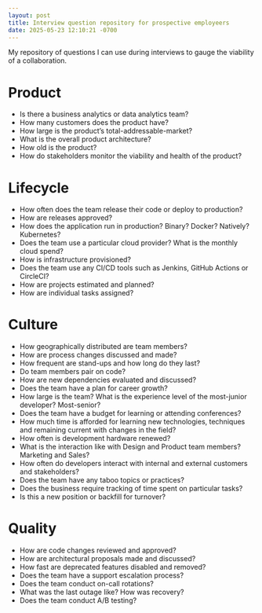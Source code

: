```yaml
---
layout: post
title: Interview question repository for prospective employeers
date: 2025-05-23 12:10:21 -0700
---
```


My repository of questions I can use during interviews to gauge the viability of a collaboration.

# Product

- Is there a business analytics or data analytics team?
- How many customers does the product have?
- How large is the product’s total-addressable-market?
- What is the overall product architecture?
- How old is the product?
- How do stakeholders monitor the viability and health of the product?

# Lifecycle

- How often does the team release their code or deploy to production?
- How are releases approved?
- How does the application run in production? Binary? Docker? Natively? Kubernetes?
- Does the team use a particular cloud provider? What is the monthly cloud spend?
- How is infrastructure provisioned?
- Does the team use any CI/CD tools such as Jenkins, GitHub Actions or CircleCI?
- How are projects estimated and planned?
- How are individual tasks assigned?

# Culture

- How geographically distributed are team members?
- How are process changes discussed and made?
- How frequent are stand-ups and how long do they last?
- Do team members pair on code?
- How are new dependencies evaluated and discussed?
- Does the team have a plan for career growth?
- How large is the team? What is the experience level of the most-junior developer? Most-senior?
- Does the team have a budget for learning or attending conferences?
- How much time is afforded for learning new technologies, techniques and remaining current with changes in the field?
- How often is development hardware renewed?
- What is the interaction like with Design and Product team members? Marketing and Sales?
- How often do developers interact with internal and external customers and stakeholders? 
- Does the team have any taboo topics or practices?
- Does the business require tracking of time spent on particular tasks?
- Is this a new position or backfill for turnover?  

# Quality

- How are code changes reviewed and approved?
- How are architectural proposals made and discussed?
- How fast are deprecated features disabled and removed? 
- Does the team have a support escalation process?
- Does the team conduct on-call rotations?
- What was the last outage like? How was recovery?
- Does the team conduct A/B testing?